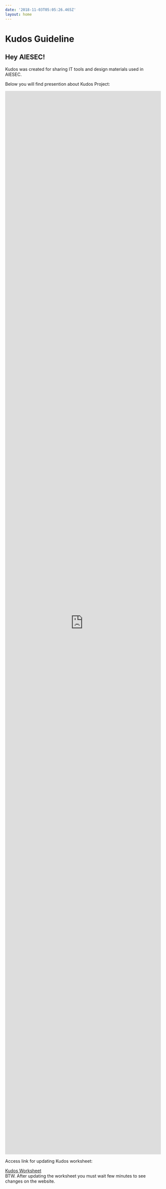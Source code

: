 ```yaml
---
date: '2018-11-03T05:05:26.465Z'
layout: home
---
```

<h1> Kudos Guideline</h1>
<h2>Hey AIESEC!</h2>

Kudos was created for sharing IT tools and design materials used in AIESEC. 

<p><div>Below you will find presention about Kudos Project:</div></p>

<p><iframe src="https://docs.google.com/presentation/d/e/2PACX-1vQnuk0bCTNgh3hg6gNYwrOSv_TXfNCTyQjGiReVKinmuIjI1BxDPCooDIYQA2zZDrqr-z5bCUoR4ZDB/embed?start=false&loop=false&delayms=3000" style="width:100%; height: 85.82202111613876vh; border: none" allowfullscreen="true" mozallowfullscreen="true" webkitallowfullscreen="true"></iframe>
<div>Access link for updating Kudos worksheet: </div></p>
 <a href="https://docs.google.com/spreadsheets/d/1x__0i9FAbYqYIIEcLAtlylkO0e6gSqRn83ERu6Zz664/edit?usp=sharing">Kudos Worksheet</a> 
<div>BTW. After updating the worksheet you must wait few minutes to see changes on the website.</div>
